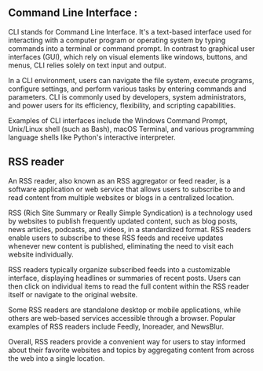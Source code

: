 ## Command Line Interface :
CLI stands for Command Line Interface. It's a text-based interface used for interacting with a computer program or operating system by typing commands into a terminal or command prompt. In contrast to graphical user interfaces (GUI), which rely on visual elements like windows, buttons, and menus, CLI relies solely on text input and output.

In a CLI environment, users can navigate the file system, execute programs, configure settings, and perform various tasks by entering commands and parameters. CLI is commonly used by developers, system administrators, and power users for its efficiency, flexibility, and scripting capabilities.

Examples of CLI interfaces include the Windows Command Prompt, Unix/Linux shell (such as Bash), macOS Terminal, and various programming language shells like Python's interactive interpreter.

## RSS reader
An RSS reader, also known as an RSS aggregator or feed reader, is a software application or web service that allows users to subscribe to and read content from multiple websites or blogs in a centralized location.

RSS (Rich Site Summary or Really Simple Syndication) is a technology used by websites to publish frequently updated content, such as blog posts, news articles, podcasts, and videos, in a standardized format. RSS readers enable users to subscribe to these RSS feeds and receive updates whenever new content is published, eliminating the need to visit each website individually.

RSS readers typically organize subscribed feeds into a customizable interface, displaying headlines or summaries of recent posts. Users can then click on individual items to read the full content within the RSS reader itself or navigate to the original website.

Some RSS readers are standalone desktop or mobile applications, while others are web-based services accessible through a browser. Popular examples of RSS readers include Feedly, Inoreader, and NewsBlur.

Overall, RSS readers provide a convenient way for users to stay informed about their favorite websites and topics by aggregating content from across the web into a single location.